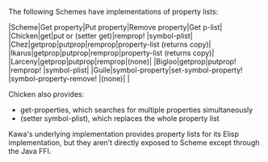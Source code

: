The following Schemes have implementations of property lists:

|Scheme|Get property|Put property|Remove property|Get p-list|
|Chicken|get|put or (setter get)|remprop! |symbol-plist|
|Chez|getprop|putprop|remprop|property-list (returns copy)|
|Ikarus|getprop|putprop|remprop|property-list (returns copy)|
|Larceny|getprop|putprop|remprop|(none)|
|Bigloo|getprop|putprop! |remprop! |symbol-plist|
|Guile|symbol-property|set-symbol-property! |symbol-property-remove! |(none)|
|

Chicken also provides:
* get-properties, which searches for multiple properties simultaneously
* (setter symbol-plist), which replaces the whole property list

Kawa's underlying implementation provides property lists for its Elisp implementation, but they aren't directly exposed to Scheme except through the Java FFI.
